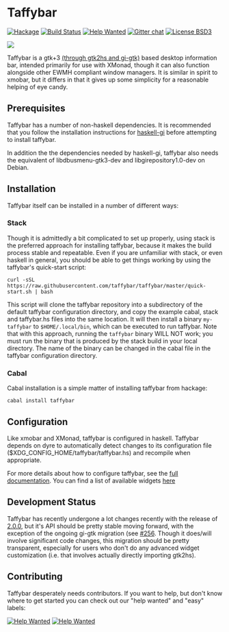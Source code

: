 Taffybar
========
[![Hackage](https://img.shields.io/hackage/v/taffybar.svg)](https://hackage.haskell.org/package/taffybar)
[![Build Status](https://travis-ci.org/taffybar/taffybar.svg?branch=master)](https://travis-ci.org/taffybar/taffybar)
[![Help Wanted](https://img.shields.io/github/issues/taffybar/taffybar/help%20wanted.svg)](https://github.com/taffybar/taffybar/labels/help%20wanted)
[![Gitter chat](https://badges.gitter.im/gitterHQ/gitter.png)](https://gitter.im/taffybar/Lobby)
[![License BSD3](https://img.shields.io/badge/license-BSD3-green.svg?dummy)](https://github.com/taffybar/taffybar/blob/master/LICENSE)

![](https://github.com/taffybar/taffybar/blob/master/doc/screenshot.png)

Taffybar is a gtk+3 [(through gtk2hs and
gi-gtk)](https://github.com/taffybar/taffybar/issues/256) based desktop
information bar, intended primarily for use with XMonad, though it can also
function alongside other EWMH compliant window managers. It is similar in spirit
to xmobar, but it differs in that it gives up some simplicity for a reasonable
helping of eye candy.

Prerequisites
-------------

Taffybar has a number of non-haskell dependencies. It is recommended that you
follow the installation instructions for
[haskell-gi](https://github.com/haskell-gi/haskell-gi) before attempting to
install taffybar.

In addition the the dependencies needed by haskell-gi, taffybar also needs the
equivalent of libdbusmenu-gtk3-dev and libgirepository1.0-dev on Debian.

Installation
------------

Taffybar itself can be installed in a number of different ways:

### Stack

Though it is admittedly a bit complicated to set up properly, using stack is the
preferred approach for installing taffybar, because it makes the build process
stable and repeatable. Even if you are unfamiliar with stack, or even haskell in
general, you should be able to get things working by using the taffybar's
quick-start script:

```
curl -sSL https://raw.githubusercontent.com/taffybar/taffybar/master/quick-start.sh | bash
```

This script will clone the taffybar repository into a subdirectory of the
default taffybar configuration directory, and copy the example cabal, stack and
taffybar.hs files into the same location. It will then install a binary
`my-taffybar` to `$HOME/.local/bin`, which can be executed to run taffybar. Note
that with this approach, running the `taffybar` binary WILL NOT work; you must
run the binary that is produced by the stack build in your local directory. The
name of the binary can be changed in the cabal file in the taffybar
configuration directory.


### Cabal

Cabal installation is a simple matter of installing taffybar from hackage:
```
cabal install taffybar
```

Configuration
-------------

Like xmobar and XMonad, taffybar is configured in haskell. Taffybar depends on
dyre to automatically detect changes to its configuration file
($XDG_CONFIG_HOME/taffybar/taffybar.hs) and recompile when appropriate.

For more details about how to configure taffybar, see the [full
documentation](https://hackage.haskell.org/package/taffybar). You can find a
list of available widgets
[here](http://hackage.haskell.org/package/taffybar-2.0.0/docs/System-Taffybar-Widget.html)

Development Status
------------------

Taffybar has recently undergone a lot changes recently with the release of
[2.0.0](https://github.com/taffybar/taffybar/releases/tag/v2.0.0), but it's API
should be pretty stable moving forward, with the exception of the ongoing gi-gtk
migration (see [#256](https://github.com/taffybar/taffybar/issues/256). Though
it does/will involve significant code changes, this migration should be pretty
transparent, especially for users who don't do any advanced widget customization
(i.e. that involves actually directly importing gtk2hs).

Contributing
------------

Taffybar desperately needs contributors. If you want to help, but don't know
where to get started you can check out our "help wanted" and "easy" labels:


[![Help Wanted](https://img.shields.io/github/issues/taffybar/taffybar/help%20wanted.svg)](https://github.com/taffybar/taffybar/labels/help%20wanted)
[![Help Wanted](https://img.shields.io/github/issues/taffybar/taffybar/easy.svg)](https://github.com/taffybar/taffybar/labels/easy)
